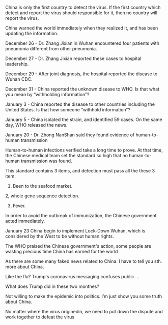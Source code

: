 China is only the first country to detect the virus. If the first country which detect and report the virus should responsible for it, then no country will report the virus.

China warned the world immediately when they realized it, and has been updating the information.

December 26 - Dr. Zhang Jixian in Wuhan encountered four patients with pneumonia different from other pneumonia.

December 27 - Dr. Zhang Jixian reported these cases to hospital leadership.

December 29 - After joint diagnosis, the hospital reported the disease to Wuhan CDC.

December 31 - China reported the unknown disease to WHO. Is that what you mean by “withholding information”?

January 3 - China reported the disease to other countries including the United States. Is that how someone “withhold information”?

January 5 - China isolated the strain, and identified 59 cases. On the same day, WHO released the news.

January 20 - Dr. Zhong NanShan said they found evidence of human-to-human transmission

Human-to-human infections verified take a long time to prove. At that time, the Chinese medical team set the standard so high that no human-to-human transmission was found.

This standard contains 3 items, and detection must pass all the these 3 item.

1. Been to the seafood market.

2, whole gene sequence detection.

3. Fever.

In order to avoid the outbreak of immunization, the Chinese government acted immediately.

January 23 China begin to implement Lock-Down Wuhan, which is considered by the West to be without human rights.


The WHO praised the Chinese government's action, some people are wasting precious time China has earned for the world

As there are some many faked news related to China. I have to tell you sth. more about China.

Like the flu? Trump's coronavirus messaging confuses public ...

What does Trump did in these two monthes?

Not willing to make the epidemic into politics. I’m just show you some truth about China.

No matter where the virus originedin, we need to put down the dispute and work together to defeat the virus
